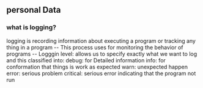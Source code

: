 ## personal Data

### what is logging?
logging is recording information about executing a program or tracking any thing in a program
-- This process uses for monitoring the behavior of programs
-- Logggin level: allows us to specify exactly what we want to log and this classified into:
	debug: for Detailed information
	info: for conformation that things is work as expected
	warn: unexpected happen
	error: serious problem
	critical: serious error indicating that the program not run

